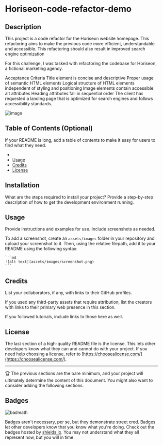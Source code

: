 # Horiseon-code-refactor-demo

## Description

This project is a code refactor for the Horiseon website homepage. This refactoring aims to make the previous code more efficient, understandable and accessible. This refactoring should also result in improved search engine optimization

For this challenge, I was tasked with refactoring the codebase for Horiseon, a fictional marketing agency.

Acceptance Criteria
Title element is concise and descriptive
Proper usage of semantic HTML elements
Logical structure of HTML elements independent of styling and positioning
Image elements contain accessible alt attributes
Heading attributes fall in sequential order
The client has requested a landing page that is optimized for search engines and follows accessibility standards.



![image](https://github.com/Hann1996/Horiseon-code-refactor-demo/assets/152318743/c2ab31cb-0712-4d38-850c-2627b1889852)

## Table of Contents (Optional)

If your README is long, add a table of contents to make it easy for users to find what they need.

-
- [Usage](#usage)
- [Credits](#credits)
- [License](#license)

## Installation

What are the steps required to install your project? Provide a step-by-step description of how to get the development environment running.

## Usage

Provide instructions and examples for use. Include screenshots as needed.

To add a screenshot, create an `assets/images` folder in your repository and upload your screenshot to it. Then, using the relative filepath, add it to your README using the following syntax:

    ```md
    ![alt text](assets/images/screenshot.png)
    ```

## Credits

List your collaborators, if any, with links to their GitHub profiles.

If you used any third-party assets that require attribution, list the creators with links to their primary web presence in this section.

If you followed tutorials, include links to those here as well.

## License

The last section of a high-quality README file is the license. This lets other developers know what they can and cannot do with your project. If you need help choosing a license, refer to [https://choosealicense.com/](https://choosealicense.com/).

---

🏆 The previous sections are the bare minimum, and your project will ultimately determine the content of this document. You might also want to consider adding the following sections.

## Badges

![badmath](https://img.shields.io/github/languages/top/lernantino/badmath)

Badges aren't necessary, per se, but they demonstrate street cred. Badges let other developers know that you know what you're doing. Check out the badges hosted by [shields.io](https://shields.io/). You may not understand what they all represent now, but you will in time.


